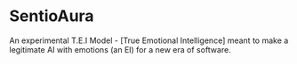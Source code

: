 # SentioAura
An experimental T.E.I Model - [True Emotional Intelligence] meant to make a legitimate AI with emotions (an EI) for a new era of software.
